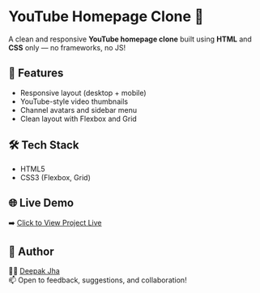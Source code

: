 # YouTube Homepage Clone 🎥

A clean and responsive **YouTube homepage clone** built using **HTML** and **CSS** only — no frameworks, no JS!

## 🚀 Features
- Responsive layout (desktop + mobile)
- YouTube-style video thumbnails
- Channel avatars and sidebar menu
- Clean layout with Flexbox and Grid

## 🛠️ Tech Stack
- HTML5
- CSS3 (Flexbox, Grid)

## 🌐 Live Demo

➡️ [Click to View Project Live](https://devdeepakjha.github.io/youtube-homepage-clone-html-css/)

## 📌 Author

👨‍💻 [Deepak Jha](https://github.com/Devdeepakjha)  
📫 Open to feedback, suggestions, and collaboration!
